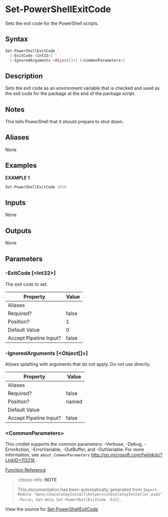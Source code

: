 ﻿---
Order: 320
xref: set-powershellexitcode
Title: Set-PowerShellExitCode
Description: Information on Set-PowerShellExitCode function
RedirectFrom:
  - docs/helpers-set-power-shell-exit-code
  - docs/helperssetpowershellexitcode
---

# Set-PowerShellExitCode

<!-- This documentation is automatically generated from https://github.com/chocolatey/choco/blob/master/src/chocolatey.resources/helpers/functions/Set-PowerShellExitCode.ps1 using https://github.com/chocolatey/choco/blob/master/GenerateDocs.ps1. Contributions are welcome at the original location(s). -->

Sets the exit code for the PowerShell scripts.

## Syntax

~~~powershell
Set-PowerShellExitCode `
  [-ExitCode <Int32>] `
  [-IgnoredArguments <Object[]>] [<CommonParameters>]
~~~

## Description

Sets the exit code as an environment variable that is checked and used
as the exit code for the package at the end of the package script.

## Notes

This tells PowerShell that it should prepare to shut down.

## Aliases

None

## Examples

 **EXAMPLE 1**

~~~powershell
Set-PowerShellExitCode 3010

~~~ 

## Inputs

None

## Outputs

None

## Parameters

###  -ExitCode [&lt;Int32&gt;]
The exit code to set.

Property               | Value
---------------------- | -----
Aliases                | 
Required?              | false
Position?              | 1
Default Value          | 0
Accept Pipeline Input? | false
 
###  -IgnoredArguments [&lt;Object[]&gt;]
Allows splatting with arguments that do not apply. Do not use directly.

Property               | Value
---------------------- | -----
Aliases                | 
Required?              | false
Position?              | named
Default Value          | 
Accept Pipeline Input? | false
 
### &lt;CommonParameters&gt;

This cmdlet supports the common parameters: -Verbose, -Debug, -ErrorAction, -ErrorVariable, -OutBuffer, and -OutVariable. For more information, see `about_CommonParameters` http://go.microsoft.com/fwlink/p/?LinkID=113216 .



[Function Reference](xref:powershell-reference)

> :choco-info: **NOTE**
>
> This documentation has been automatically generated from `Import-Module "$env:ChocolateyInstall\helpers\chocolateyInstaller.psm1" -Force; Get-Help Set-PowerShellExitCode -Full`.

View the source for [Set-PowerShellExitCode](https://github.com/chocolatey/choco/blob/master/src/chocolatey.resources/helpers/functions/Set-PowerShellExitCode.ps1)
